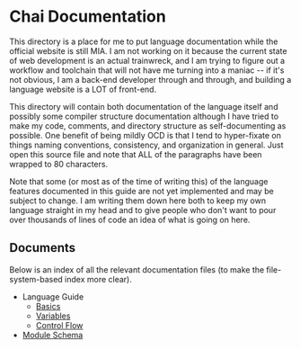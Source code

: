 # Chai Documentation

This directory is a place for me to put language documentation while the
official website is still MIA.  I am not working on it because the current state
of web development is an actual trainwreck, and I am trying to figure out a
workflow and toolchain that will not have me turning into a maniac -- if it's
not obvious, I am a back-end developer through and through, and building a
language website is a LOT of front-end. 

This directory will contain both documentation of the language itself and
possibly some compiler structure documentation although I have tried to make my
code, comments, and directory structure as self-documenting as possible.  One
benefit of being mildly OCD is that I tend to hyper-fixate on things naming
conventions, consistency, and organization in general.  Just open this source
file and note that ALL of the paragraphs have been wrapped to 80 characters.

Note that some (or most as of the time of writing this) of the language features
documented in this guide are not yet implemented and may be subject to change. I
am writing them down here both to keep my own language straight in my head and
to give people who don't want to pour over thousands of lines of code an idea of
what is going on here.

## Documents

Below is an index of all the relevant documentation files (to make the
file-system-based index more clear).

- Language Guide
  * [Basics](guide/chapter1.md)
  * [Variables](guide/chapter2.md)
  * [Control Flow](guide/chapter3.md)
- [Module Schema](module_schema.md)